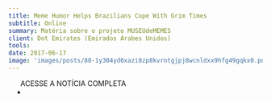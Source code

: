 ```yaml
---
title: Meme Humor Helps Brazilians Cope With Grim Times
subtitle: Online
summary: Matéria sobre o projeto MUSEUdeMEMES
client: Dot Emirates (Emirados Árabes Unidos)
tools: 
date: 2017-06-17
image: 'images/posts/88-1y304yd0xazi8zp8kvrntgjpj8wcnldxx9hfg49gqkx0.png'
---
```




<div class="post__share"><ul class="share__list list-reset">ACESSE A NOTÍCIA COMPLETA<li class="share__item" style="margin-left: 10px"><a class="share__link share__facebook" style="background: #fa5657" href="https://www.dotemirates.com/en/details/3558681?from=dot 
onclick=window.open(this.href, 'pop-up', 'left=20,top=20,width=500,height=500,toolbar=1,resizable=0'); return false;" title="Link" rel="nofollow"><i class="fa-solid fa-link"></i></a></li></ul></div>
<!-- <div class="gallery-box"><div class="gallery"><img src="/clipping/images/example-1.jpg" loading="lazy" alt="Project"><img src="/clipping/images/example-2.jpg" loading="lazy" alt="Project"></div><em>Gallery / <a href="https://www.freepik.com/" target="_blank">Freepic</a></em></div> -->